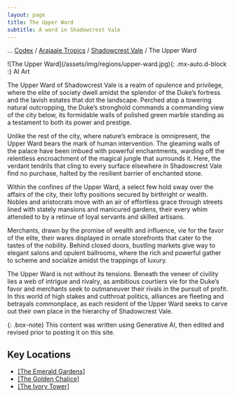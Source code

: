 ```yaml
---
layout: page
title: The Upper Ward
subtitle: A ward in Shadowcrest Vale
---
```

<span class="breadcrumbs" markdown="1">... [Codex](/codex) / [Arajaale Tropics](/codex/regions/arajaale-tropics) / [Shadowcrest Vale](/codex/regions/shadowcrest-vale) / The Upper Ward</span>
<div class="position-placeholder" markdown="1">
![The Upper Ward](/assets/img/regions/upper-ward.jpg){: .mx-auto.d-block :}
<span class="ai-img">AI Art</span>
</div>

The Upper Ward of Shadowcrest Vale is a realm of opulence and privilege, where the elite of society dwell amidst the splendor of the Duke’s fortress and the lavish estates that dot the landscape. Perched atop a towering natural outcropping, the Duke’s stronghold commands a commanding view of the city below, its formidable walls of polished green marble standing as a testament to both its power and prestige.

Unlike the rest of the city, where nature’s embrace is omnipresent, the Upper Ward bears the mark of human intervention. The gleaming walls of the palace have been imbued with powerful enchantments, warding off the relentless encroachment of the magical jungle that surrounds it. Here, the verdant tendrils that cling to every surface elsewhere in Shadowcrest Vale find no purchase, halted by the resilient barrier of enchanted stone.

Within the confines of the Upper Ward, a select few hold sway over the affairs of the city, their lofty positions secured by birthright or wealth. Nobles and aristocrats move with an air of effortless grace through streets lined with stately mansions and manicured gardens, their every whim attended to by a retinue of loyal servants and skilled artisans.

Merchants, drawn by the promise of wealth and influence, vie for the favor of the elite, their wares displayed in ornate storefronts that cater to the tastes of the nobility. Behind closed doors, bustling markets give way to elegant salons and opulent ballrooms, where the rich and powerful gather to scheme and socialize amidst the trappings of luxury.

The Upper Ward is not without its tensions. Beneath the veneer of civility lies a web of intrigue and rivalry, as ambitious courtiers vie for the Duke’s favor and merchants seek to outmaneuver their rivals in the pursuit of profit. In this world of high stakes and cutthroat politics, alliances are fleeting and betrayals commonplace, as each resident of the Upper Ward seeks to carve out their own place in the hierarchy of Shadowcrest Vale.

{: .box-note}
This content was written using Generative AI, then edited and revised prior to posting it on this site.

## Key Locations

- <span class="redacted" markdown="1">[[The Emerald Gardens]](/codex/regions/the-emerald-gardens)</span>
- <span class="redacted" markdown="1">[[The Golden Chalice]](/codex/regions/the-golden-chalice)</span>
- <span class="redacted" markdown="1">[[The Ivory Tower]](/codex/regions/the-ivory-tower)</span>